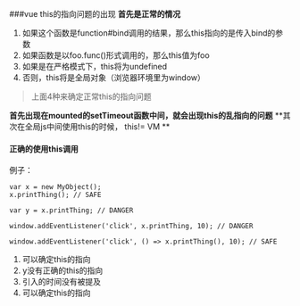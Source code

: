 ###vue  this的指向问题的出现
**首先是正常的情况**
1. 如果这个函数是function#bind调用的结果，那么this指向的是传入bind的参数
2. 如果函数是以foo.func()形式调用的，那么this值为foo
3. 如果是在严格模式下，this将为undefined
4. 否则，this将是全局对象（浏览器环境里为window）

> 上面4种来确定正常this的指向问题



**首先出现在mounted的setTimeout函数中间，就会出现this的乱指向的问题**
**其次在全局js中间使用this的时候， this!= VM **

#### 正确的使用this调用
例子：
```
var x = new MyObject();
x.printThing(); // SAFE

var y = x.printThing; // DANGER

window.addEventListener('click', x.printThing, 10); // DANGER

window.addEventListener('click', () => x.printThing(), 10); // SAFE
```

1. 可以确定this的指向
2. y没有正确的this的指向
3. 引入的时间没有被提及
4. 可以确定this的指向